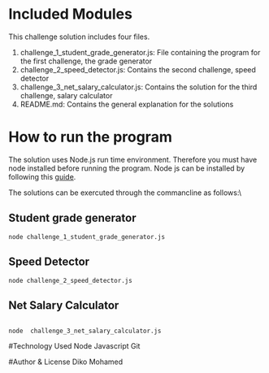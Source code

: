 # Included Modules 

This challenge solution includes four files. 
1. challenge_1_student_grade_generator.js: File containing the program for the first challenge, the grade generator
2. challenge_2_speed_detector.js: Contains the second challenge, speed detector 
3. challenge_3_net_salary_calculator.js: Contains the solution for the third challenge, salary calculator
4. README.md: Contains the general explanation for the solutions 

# How to run the program 

The solution uses Node.js run time environment. Therefore you must have node installed before running the program. Node js can be installed by following this [guide](https://nodejs.dev/en/download/package-manager/).

The solutions can be exercuted through the commancline as follows:\
## Student grade generator
```commancline
node challenge_1_student_grade_generator.js
```

## Speed Detector
```commancline
node challenge_2_speed_detector.js
```


## Net Salary Calculator

```commancline

node  challenge_3_net_salary_calculator.js
```

#Technology Used
 Node
 Javascript
 Git

 #Author & License
 Diko Mohamed
